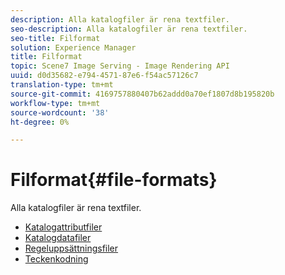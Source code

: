 ```yaml
---
description: Alla katalogfiler är rena textfiler.
seo-description: Alla katalogfiler är rena textfiler.
seo-title: Filformat
solution: Experience Manager
title: Filformat
topic: Scene7 Image Serving - Image Rendering API
uuid: d0d35682-e794-4571-87e6-f54ac57126c7
translation-type: tm+mt
source-git-commit: 4169757880407b62addd0a70ef1807d8b195820b
workflow-type: tm+mt
source-wordcount: '38'
ht-degree: 0%

---
```



# Filformat{#file-formats}

Alla katalogfiler är rena textfiler.

* [Katalogattributfiler](r-catalog-attribute-files.md)
* [Katalogdatafiler](r-catalog-data-files.md)
* [Regeluppsättningsfiler](r-rule-set-files.md)
* [Teckenkodning](r-is-cat-character-encoding.md)
